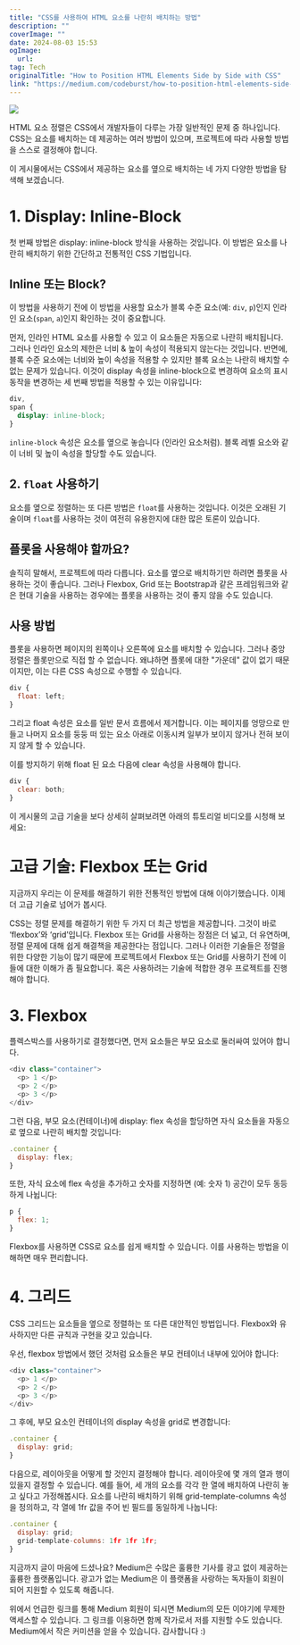 ```yaml
---
title: "CSS를 사용하여 HTML 요소를 나란히 배치하는 방법"
description: ""
coverImage: ""
date: 2024-08-03 15:53
ogImage: 
  url: 
tag: Tech
originalTitle: "How to Position HTML Elements Side by Side with CSS"
link: "https://medium.com/codeburst/how-to-position-html-elements-side-by-side-with-css-e1fae72ddcc"
---
```




<img src="/assets/img/HowtoPositionHTMLElementsSidebySidewithCSS_0.png" />

HTML 요소 정렬은 CSS에서 개발자들이 다루는 가장 일반적인 문제 중 하나입니다. CSS는 요소를 배치하는 데 제공하는 여러 방법이 있으며, 프로젝트에 따라 사용할 방법을 스스로 결정해야 합니다.

이 게시물에서는 CSS에서 제공하는 요소를 옆으로 배치하는 네 가지 다양한 방법을 탐색해 보겠습니다.

# 1. Display: Inline-Block

<div class="content-ad"></div>

첫 번째 방법은 display: inline-block 방식을 사용하는 것입니다. 이 방법은 요소를 나란히 배치하기 위한 간단하고 전통적인 CSS 기법입니다.

## Inline 또는 Block?

이 방법을 사용하기 전에 이 방법을 사용할 요소가 블록 수준 요소(예: `div`, `p`)인지 인라인 요소(`span`, `a`)인지 확인하는 것이 중요합니다.

먼저, 인라인 HTML 요소를 사용할 수 있고 이 요소들은 자동으로 나란히 배치됩니다. 그러나 인라인 요소의 제한은 너비 & 높이 속성이 적용되지 않는다는 것입니다. 반면에, 블록 수준 요소에는 너비와 높이 속성을 적용할 수 있지만 블록 요소는 나란히 배치할 수 없는 문제가 있습니다. 이것이 display 속성을 inline-block으로 변경하여 요소의 표시 동작을 변경하는 세 번째 방법을 적용할 수 있는 이유입니다:

<div class="content-ad"></div>

```css
div,
span {
  display: inline-block;
}
```

`inline-block` 속성은 요소를 옆으로 놓습니다 (인라인 요소처럼). 블록 레벨 요소와 같이 너비 및 높이 속성을 할당할 수도 있습니다.

## 2. `float` 사용하기

요소를 옆으로 정렬하는 또 다른 방법은 `float`를 사용하는 것입니다. 이것은 오래된 기술이며 `float`를 사용하는 것이 여전히 유용한지에 대한 많은 토론이 있습니다.

<div class="content-ad"></div>

## 플롯을 사용해야 할까요?

솔직히 말해서, 프로젝트에 따라 다릅니다. 요소를 옆으로 배치하기만 하려면 플롯을 사용하는 것이 좋습니다. 그러나 Flexbox, Grid 또는 Bootstrap과 같은 프레임워크와 같은 현대 기술을 사용하는 경우에는 플롯을 사용하는 것이 좋지 않을 수도 있습니다.

## 사용 방법

플롯을 사용하면 페이지의 왼쪽이나 오른쪽에 요소를 배치할 수 있습니다. 그러나 중앙 정렬은 플롯만으로 직접 할 수 없습니다. 왜냐하면 플롯에 대한 "가운데" 값이 없기 때문이지만, 이는 다른 CSS 속성으로 수행할 수 있습니다.

<div class="content-ad"></div>

```js
div {
  float: left;
}
```

그리고 float 속성은 요소를 일반 문서 흐름에서 제거합니다. 이는 페이지를 엉망으로 만들고 나머지 요소를 둥둥 떠 있는 요소 아래로 이동시켜 일부가 보이지 않거나 전혀 보이지 않게 할 수 있습니다.

이를 방지하기 위해 float 된 요소 다음에 clear 속성을 사용해야 합니다.

```js
div {
  clear: both;
}
```

<div class="content-ad"></div>

이 게시물의 고급 기술을 보다 상세히 살펴보려면 아래의 튜토리얼 비디오를 시청해 보세요:

# 고급 기술: Flexbox 또는 Grid

지금까지 우리는 이 문제를 해결하기 위한 전통적인 방법에 대해 이야기했습니다. 이제 더 고급 기술로 넘어가 봅시다.

CSS는 정렬 문제를 해결하기 위한 두 가지 더 최근 방법을 제공합니다. 그것이 바로 ‘flexbox’와 ‘grid’입니다. Flexbox 또는 Grid를 사용하는 장점은 더 넓고, 더 유연하며, 정렬 문제에 대해 쉽게 해결책을 제공한다는 점입니다. 그러나 이러한 기술들은 정렬을 위한 다양한 기능이 많기 때문에 프로젝트에서 Flexbox 또는 Grid를 사용하기 전에 이들에 대한 이해가 좀 필요합니다. 혹은 사용하려는 기술에 적합한 경우 프로젝트를 진행해야 합니다.

<div class="content-ad"></div>

# 3. Flexbox

플렉스박스를 사용하기로 결정했다면, 먼저 요소들은 부모 요소로 둘러싸여 있어야 합니다.

```js
<div class="container">
  <p> 1 </p>
  <p> 2 </p>
  <p> 3 </p>
</div>
```

그런 다음, 부모 요소(컨테이너)에 display: flex 속성을 할당하면 자식 요소들을 자동으로 옆으로 나란히 배치할 것입니다:

<div class="content-ad"></div>

```js
.container {
  display: flex;
}
```

또한, 자식 요소에 flex 속성을 추가하고 숫자를 지정하면 (예: 숫자 1) 공간이 모두 동등하게 나뉩니다:

```js
p {
  flex: 1;
}
```

Flexbox를 사용하면 CSS로 요소를 쉽게 배치할 수 있습니다. 이를 사용하는 방법을 이해하면 매우 편리합니다.

<div class="content-ad"></div>

# 4. 그리드

CSS 그리드는 요소들을 옆으로 정렬하는 또 다른 대안적인 방법입니다. Flexbox와 유사하지만 다른 규칙과 구현을 갖고 있습니다.

우선, flexbox 방법에서 했던 것처럼 요소들은 부모 컨테이너 내부에 있어야 합니다:

```js
<div class="container">
  <p> 1 </p>
  <p> 2 </p>
  <p> 3 </p>
</div>
```

<div class="content-ad"></div>

그 후에, 부모 요소인 컨테이너의 display 속성을 grid로 변경합니다:

```js
.container {
  display: grid;
}
```

다음으로, 레이아웃을 어떻게 할 것인지 결정해야 합니다. 레이아웃에 몇 개의 열과 행이 있을지 결정할 수 있습니다. 예를 들어, 세 개의 요소를 각각 한 열에 배치하여 나란히 놓고 싶다고 가정해봅시다. 요소를 나란히 배치하기 위해 grid-template-columns 속성을 정의하고, 각 열에 1fr 값을 주어 빈 필드를 동일하게 나눕니다:

```js
.container {
  display: grid;
  grid-template-columns: 1fr 1fr 1fr;
}
```

<div class="content-ad"></div>

지금까지 글이 마음에 드셨나요? Medium은 수많은 훌륭한 기사를 광고 없이 제공하는 훌륭한 플랫폼입니다. 광고가 없는 Medium은 이 플랫폼을 사랑하는 독자들이 회원이 되어 지원할 수 있도록 해줍니다.

위에서 언급한 링크를 통해 Medium 회원이 되시면 Medium의 모든 이야기에 무제한 액세스할 수 있습니다. 그 링크를 이용하면 함께 작가로서 저를 지원할 수도 있습니다. Medium에서 작은 커미션을 얻을 수 있습니다. 감사합니다 :)
